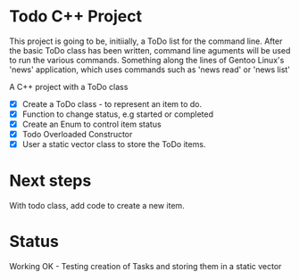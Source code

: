 # Todo C++ Project

This project is going to be, initiially, a ToDo list for the command line.
After the basic ToDo class has been written, command line aguments will be used to run the various commands.
Something along the lines of Gentoo Linux's 'news' application, which uses commands such as 'news read' or 'news list'

A C++ project with a ToDo class

- [x] Create a ToDo class - to represent an item to do.
- [x] Function to change status, e.g started or completed
- [x] Create an Enum to control item status
- [x] Todo Overloaded Constructor
- [x] User a static vector class to store the ToDo items.

# Next steps
With todo class, add code to create a new item.

# Status
Working OK - Testing creation of Tasks and storing them in a static vector



